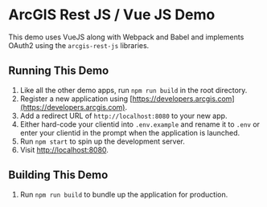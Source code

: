 # ArcGIS Rest JS / Vue JS Demo

This demo uses VueJS along with Webpack and Babel and implements OAuth2 using
the `arcgis-rest-js` libraries.

## Running This Demo

1. Like all the other demo apps, run `npm run build` in the root directory.
1. Register a new application using [https://developers.arcgis.com](https://developers.arcgis.com).
1. Add a redirect URL of `http://localhost:8080` to your new app.
1. Either hard-code your clientid into `.env.example` and rename it to `.env` or enter your clientid in the prompt when the application is launched.
1. Run `npm start` to spin up the development server.
1. Visit [http://localhost:8080](http://localhost:8080).

## Building This Demo

1. Run `npm run build` to bundle up the application for production.
